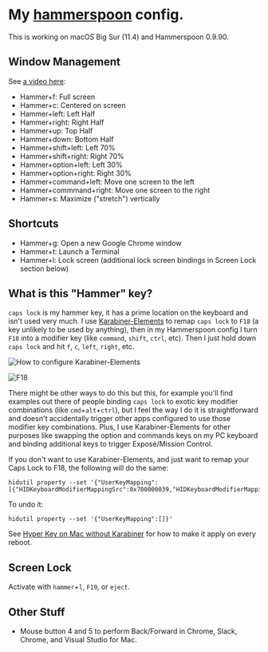 # My [hammerspoon](http://www.hammerspoon.org/) config.

This is working on macOS Big Sur (11.4) and Hammerspoon 0.9.90.

## Window Management

See [a video here](https://youtu.be/OjS6LqKEPcA):

* Hammer+f: Full screen
* Hammer+c: Centered on screen
* Hammer+left: Left Half
* Hammer+right: Right Half
* Hammer+up: Top Half
* Hammer+down: Bottom Half
* Hammer+shift+left: Left 70%
* Hammer+shift+right: Right 70%
* Hammer+option+left: Left 30%
* Hammer+option+right: Right 30%
* Hammer+command+left: Move one screen to the left
* Hammer+commmand+right: Move one screen to the right
* Hammer+s: Maximize ("stretch") vertically

## Shortcuts

* Hammer+g: Open a new Google Chrome window
* Hammer+t: Launch a Terminal
* Hammer+l: Lock screen (additional lock screen bindings in Screen Lock section below)

## What is this "Hammer" key?

`caps lock` is my hammer key, it has a prime location on the keyboard and isn't used very much. I use [Karabiner-Elements](https://github.com/tekezo/Karabiner-Elements) to remap `caps lock` to `F18` (a key unlikely to be used by anything), then in my Hammerspoon config I turn `F18` into a modifier key (like `command`, `shift`, `ctrl`, etc). Then I just hold down `caps lock` and hit `f`, `c`, `left`, `right`, etc.

![How to configure Karabiner-Elements](Karabiner-Elements.png?raw=true "How to configure Karabiner-Elements")

![F18](apple-wireless-keyboard-numeric.png?raw=true "F18")

There might be other ways to do this but this, for example you'll find examples out there of people binding `caps lock` to exotic key modifier combinations (like `cmd`+`alt`+`ctrl`), but I feel the way I do it is straightforward and doesn't accidentally trigger other apps configured to use those modifier key combinations. Plus, I use Karabiner-Elements for other purposes like swapping the option and commands keys on my PC keyboard and binding additional keys to trigger Exposé/Mission Control.

If you don't want to use Karabiner-Elements, and just want to remap your Caps Lock to F18, the following will do the same:

```
hidutil property --set '{"UserKeyMapping":[{"HIDKeyboardModifierMappingSrc":0x700000039,"HIDKeyboardModifierMappingDst":0x70000006D}]}'
```

To undo it:
```
hidutil property --set '{"UserKeyMapping":[]}'
```

See [Hyper Key on Mac without Karabiner](https://www.naseer.dev/post/hidutil/) for how to make it apply on every reboot.


## Screen Lock

Activate with `hammer`+`l`, `F19`, or `eject`.

## Other Stuff

* Mouse button 4 and 5 to perform Back/Forward in Chrome, Slack, Chrome, and Visual Studio for Mac.

